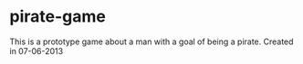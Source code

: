 # pirate-game
This is a prototype game about a man with a goal of being a pirate.
Created in 07-06-2013
